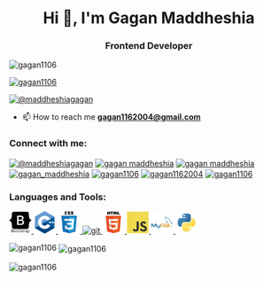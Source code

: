 <h1 align="center">Hi 👋, I'm Gagan Maddheshia</h1>
<h3 align="center">Frontend Developer</h3>

<p align="left"> <img src="https://komarev.com/ghpvc/?username=gagan1106&label=Profile%20views&color=0e75b6&style=flat" alt="gagan1106" /> </p>

<p align="left"> <a href="https://github.com/ryo-ma/github-profile-trophy"><img src="https://github-profile-trophy.vercel.app/?username=gagan1106" alt="gagan1106" /></a> </p>

<p align="left"> <a href="https://twitter.com/@maddheshiagagan" target="blank"><img src="https://img.shields.io/twitter/follow/@maddheshiagagan?logo=twitter&style=for-the-badge" alt="@maddheshiagagan" /></a> </p>

- 📫 How to reach me **gagan1162004@gmail.com**

<h3 align="left">Connect with me:</h3>
<p align="left">
<a href="https://twitter.com/@maddheshiagagan" target="blank"><img align="center" src="https://raw.githubusercontent.com/rahuldkjain/github-profile-readme-generator/master/src/images/icons/Social/twitter.svg" alt="@maddheshiagagan" height="30" width="40" /></a>
<a href="https://linkedin.com/in/gagan maddheshia" target="blank"><img align="center" src="https://raw.githubusercontent.com/rahuldkjain/github-profile-readme-generator/master/src/images/icons/Social/linked-in-alt.svg" alt="gagan maddheshia" height="30" width="40" /></a>
<a href="https://fb.com/gagan maddheshia" target="blank"><img align="center" src="https://raw.githubusercontent.com/rahuldkjain/github-profile-readme-generator/master/src/images/icons/Social/facebook.svg" alt="gagan maddheshia" height="30" width="40" /></a>
<a href="https://instagram.com/gagan_maddheshia" target="blank"><img align="center" src="https://raw.githubusercontent.com/rahuldkjain/github-profile-readme-generator/master/src/images/icons/Social/instagram.svg" alt="gagan_maddheshia" height="30" width="40" /></a>
<a href="https://www.codechef.com/users/gagan1106" target="blank"><img align="center" src="https://cdn.jsdelivr.net/npm/simple-icons@3.1.0/icons/codechef.svg" alt="gagan1106" height="30" width="40" /></a>
<a href="https://www.hackerrank.com/gagan1162004" target="blank"><img align="center" src="https://raw.githubusercontent.com/rahuldkjain/github-profile-readme-generator/master/src/images/icons/Social/hackerrank.svg" alt="gagan1162004" height="30" width="40" /></a>
<a href="https://www.leetcode.com/gagan1106" target="blank"><img align="center" src="https://raw.githubusercontent.com/rahuldkjain/github-profile-readme-generator/master/src/images/icons/Social/leet-code.svg" alt="gagan1106" height="30" width="40" /></a>
</p>

<h3 align="left">Languages and Tools:</h3>
<p align="left"> <a href="https://getbootstrap.com" target="_blank" rel="noreferrer"> <img src="https://raw.githubusercontent.com/devicons/devicon/master/icons/bootstrap/bootstrap-plain-wordmark.svg" alt="bootstrap" width="40" height="40"/> </a> <a href="https://www.w3schools.com/cpp/" target="_blank" rel="noreferrer"> <img src="https://raw.githubusercontent.com/devicons/devicon/master/icons/cplusplus/cplusplus-original.svg" alt="cplusplus" width="40" height="40"/> </a> <a href="https://www.w3schools.com/css/" target="_blank" rel="noreferrer"> <img src="https://raw.githubusercontent.com/devicons/devicon/master/icons/css3/css3-original-wordmark.svg" alt="css3" width="40" height="40"/> </a> <a href="https://git-scm.com/" target="_blank" rel="noreferrer"> <img src="https://www.vectorlogo.zone/logos/git-scm/git-scm-icon.svg" alt="git" width="40" height="40"/> </a> <a href="https://www.w3.org/html/" target="_blank" rel="noreferrer"> <img src="https://raw.githubusercontent.com/devicons/devicon/master/icons/html5/html5-original-wordmark.svg" alt="html5" width="40" height="40"/> </a> <a href="https://developer.mozilla.org/en-US/docs/Web/JavaScript" target="_blank" rel="noreferrer"> <img src="https://raw.githubusercontent.com/devicons/devicon/master/icons/javascript/javascript-original.svg" alt="javascript" width="40" height="40"/> </a> <a href="https://www.mysql.com/" target="_blank" rel="noreferrer"> <img src="https://raw.githubusercontent.com/devicons/devicon/master/icons/mysql/mysql-original-wordmark.svg" alt="mysql" width="40" height="40"/> </a> <a href="https://www.python.org" target="_blank" rel="noreferrer"> <img src="https://raw.githubusercontent.com/devicons/devicon/master/icons/python/python-original.svg" alt="python" width="40" height="40"/> </a> </p>

<p><img align="left" src="https://github-readme-stats.vercel.app/api/top-langs?username=gagan1106&show_icons=true&locale=en&layout=compact" alt="gagan1106" /></p>

<p>&nbsp;<img align="center" src="https://github-readme-stats.vercel.app/api?username=gagan1106&show_icons=true&locale=en" alt="gagan1106" /></p>

<p><img align="center" src="https://github-readme-streak-stats.herokuapp.com/?user=gagan1106&" alt="gagan1106" /></p>
